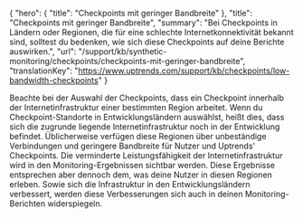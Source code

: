 {
  "hero": {
    "title": "Checkpoints mit geringer Bandbreite"
  },
  "title": "Checkpoints mit geringer Bandbreite",
  "summary": "Bei Checkpoints in Ländern oder Regionen, die für eine schlechte Internetkonnektivität bekannt sind, solltest du bedenken, wie sich diese Checkpoints auf deine Berichte auswirken.",
  "url": "/support/kb/synthetic-monitoring/checkpoints/checkpoints-mit-geringer-bandbreite",
  "translationKey": "https://www.uptrends.com/support/kb/checkpoints/low-bandwidth-checkpoints"
}

Beachte bei der Auswahl der Checkpoints, dass ein Checkpoint innerhalb der Internetinfrastruktur einer bestimmten Region arbeitet. Wenn du Checkpoint-Standorte in Entwicklungsländern auswählst, heißt dies, dass sich die zugrunde liegende Internetinfrastruktur noch in der Entwicklung befindet. Üblicherweise verfügen diese Regionen über unbeständige Verbindungen und geringere Bandbreite für Nutzer und Uptrends' Checkpoints. Die verminderte Leistungsfähigkeit der Internetinfrastruktur wird in den Monitoring-Ergebnissen sichtbar werden. Diese Ergebnisse entsprechen aber dennoch dem, was deine Nutzer in diesen Regionen erleben. Sowie sich die Infrastruktur in den Entwicklungsländern verbessert, werden diese Verbesserungen sich auch in deinen Monitoring-Berichten widerspiegeln.
